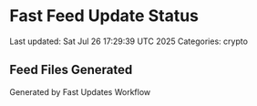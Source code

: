 # Fast Feed Update Status
Last updated: Sat Jul 26 17:29:39 UTC 2025
Categories: crypto

## Feed Files Generated

Generated by Fast Updates Workflow
